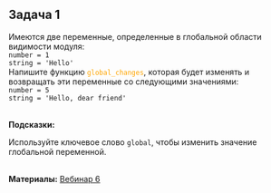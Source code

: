 <html>
<head>
  <meta charset="utf-8" />
  <style>
   .colortext {
    color: orange;
   }
  </style>
 </head>
<h2>Задача 1</h2>
<p>Имеются две переменные, определенные в глобальной области видимости модуля:
<br>
<code>number = 1</code>
<br>
<code>string = 'Hello'</code>
<br>
Напишите функцию <code><span class="colortext">global_changes</span></code>,
которая будет изменять и возвращать эти переменные со следующими значениями:
<br>
<code>number = 5</code>
<br>
<code>string = 'Hello, dear friend'</code>
<br>
<br>
<p><b>Подсказки:</b>
<div class="hint">
<div>Используйте ключевое слово <code>global</code>, 
чтобы изменить значение глобальной переменной.</div>
</div>
<br>
  <p><b>Материалы:</b>
  <a href="https://n.sbis.ru/shared/disk/03603b01-f398-45ce-ae4a-903094b76a0f">Вебинар 6</a>
<br>
<br>
</html>